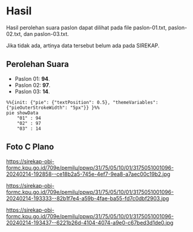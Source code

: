 # Hasil

Hasil perolehan suara paslon dapat dilihat pada file paslon-01.txt, paslon-02.txt, dan paslon-03.txt.

Jika tidak ada, artinya data tersebut belum ada pada SIREKAP.

## Perolehan Suara

 * Paslon 01: **94**.
 * Paslon 02: **97**.
 * Paslon 03: **14**.

```mermaid
%%{init: {"pie": {"textPosition": 0.5}, "themeVariables": {"pieOuterStrokeWidth": "5px"}} }%%
pie showData
    "01" : 94
    "02" : 97
    "03" : 14
```
## Foto C Plano

https://sirekap-obj-formc.kpu.go.id/709e/pemilu/ppwp/31/75/05/10/01/3175051001096-20240214-192858--ce18b2a5-745e-4ef7-9ea8-a7aec00c19b2.jpg

https://sirekap-obj-formc.kpu.go.id/709e/pemilu/ppwp/31/75/05/10/01/3175051001096-20240214-193333--82b1f7e4-a59b-4fae-ba55-fd7c0dbf2903.jpg

https://sirekap-obj-formc.kpu.go.id/709e/pemilu/ppwp/31/75/05/10/01/3175051001096-20240214-193437--6221b26d-4104-4074-a9e0-c67bed3d1de0.jpg
